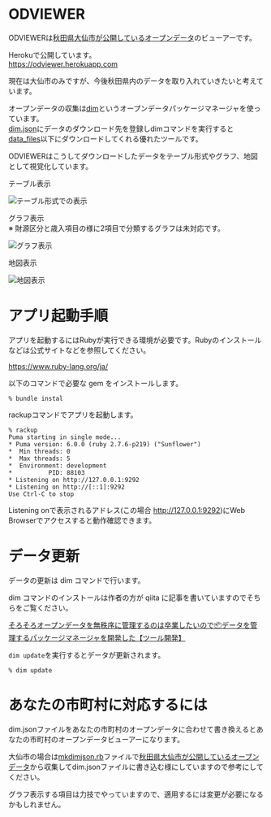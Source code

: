 # ODVIEWER

ODVIEWERは[秋田県大仙市が公開しているオープンデータ](https://www.city.daisen.lg.jp/categories/zokusei/opendatedoc/)のビューアーです。

Herokuで公開しています。  
https://odviewer.herokuapp.com


現在は大仙市のみですが、今後秋田県内のデータを取り入れていきたいと考えています。

オープンデータの収集は[dim](https://github.com/c-3lab/dim)というオープンデータパッケージマネージャを使っています。  
[dim.json](/dim.json)にデータのダウンロード先を登録しdimコマンドを実行すると[data_files](/data_files)以下にダウンロードしてくれる優れたツールです。  

ODVIEWERはこうしてダウンロードしたデータをテーブル形式やグラフ、地図として視覚化しています。

テーブル表示

![テーブル形式での表示](https://i.gyazo.com/538f6e8bfde7dad6b7b377656bd858a7.png)

グラフ表示  
※ 財源区分と歳入項目の様に2項目で分類するグラフは未対応です。

![グラフ表示](https://i.gyazo.com/8ab0e30f0816eace60217ea30214da8b.png)

地図表示

![地図表示](https://i.gyazo.com/422d864d48cfa331d881e971be526d02.jpg)

# アプリ起動手順

アプリを起動するにはRubyが実行できる環境が必要です。Rubyのインストールなどは公式サイトなどを参照してください。

https://www.ruby-lang.org/ja/

以下のコマンドで必要な gem をインストールします。

```
% bundle instal
```

rackupコマンドでアプリを起動します。  

```
% rackup                                
Puma starting in single mode...
* Puma version: 6.0.0 (ruby 2.7.6-p219) ("Sunflower")
*  Min threads: 0
*  Max threads: 5
*  Environment: development
*          PID: 88103
* Listening on http://127.0.0.1:9292
* Listening on http://[::1]:9292
Use Ctrl-C to stop
```

Listening onで表示されるアドレス(この場合 http://127.0.0.1:9292)にWeb Browserでアクセスすると動作確認できます。


# データ更新

データの更新は dim コマンドで行います。

dim コマンドのインストールは作者の方が qiita に記事を書いていますのでそちらをご覧ください。

[そろそろオープンデータを無秩序に管理するのは卒業したいので📦データを管理するパッケージマネージャを開発した【ツール開発】](https://qiita.com/ryo-ma/items/0505f7790ad2b12bcdc2)

```dim update```を実行するとデータが更新されます。

```
% dim update
```

# あなたの市町村に対応するには

dim.jsonファイルをあなたの市町村のオープンデータに合わせて書き換えるとあなたの市町村のオープンデータビューアーになります。  

大仙市の場合は[mkdimjson.rb](/scripts/mkdimjson.rb)ファイルで[秋田県大仙市が公開しているオープンデータ](https://www.city.daisen.lg.jp/categories/zokusei/opendatedoc/)から収集してdim.jsonファイルに書き込む様にしていますので参考にしてください。

グラフ表示する項目は力技でやっていますので、適用するには変更が必要になるかもしれません。




